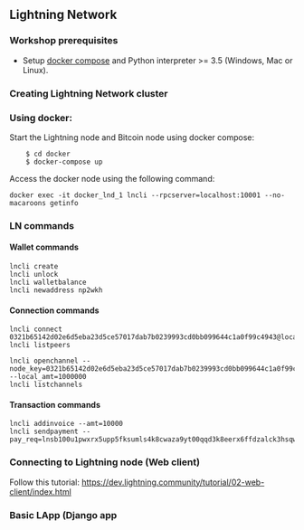 ## Lightning Network

### Workshop prerequisites

* Setup [docker compose](https://docs.docker.com/compose/install/#install-compose) and Python interpreter >= 3.5 (Windows, Mac or Linux).

### Creating Lightning Network cluster

### Using docker:

Start the Lightning node and Bitcoin node using docker compose:

```
    $ cd docker
    $ docker-compose up

```

Access the docker node using the following command:

```
docker exec -it docker_lnd_1 lncli --rpcserver=localhost:10001 --no-macaroons getinfo
```

### LN commands 

#### Wallet commands

```
lncli create
lncli unlock
lncli walletbalance
lncli newaddress np2wkh
```

#### Connection commands

```
lncli connect 0321b65142d02e6d5eba23d5ce57017dab7b0239993cd0bb099644c1a0f99c4943@localhost:10014
lncli listpeers

lncli openchannel --node_key=0321b65142d02e6d5eba23d5ce57017dab7b0239993cd0bb099644c1a0f99c4943 --local_amt=1000000
lncli listchannels
```

#### Transaction commands

```
lncli addinvoice --amt=10000
lncli sendpayment --pay_req=lnsb100u1pwxrx5upp5fksumls4k8cwaza9yt00qqd3k8eerx6ffdzalck3hsqwnkqsflnqdqqcqzys907tgz9gxg8y272vpck3emx4n3zgk8vu96zvujtkftgmrh4pd9r8uegr0eu5n4lllyvdmhad3n6uj3h5uv93qep6x3qu7r8dfefya0sq45aean
```


### Connecting to Lightning node (Web client)

Follow this tutorial: https://dev.lightning.community/tutorial/02-web-client/index.html





### Basic LApp (Django app